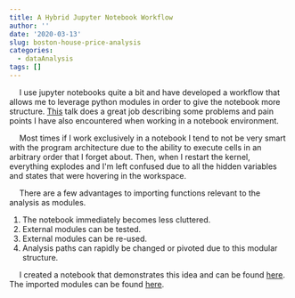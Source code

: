 ```yaml
---
title: A Hybrid Jupyter Notebook Workflow
author: ''
date: '2020-03-13'
slug: boston-house-price-analysis
categories:
  - dataAnalysis
tags: []
---
```


&emsp; I use jupyter notebooks quite a bit and have developed a workflow that allows me to leverage python modules in order to give the notebook more structure. <a href="https://www.youtube.com/watch?v=7jiPeIFXb6U" target="_blank">This</a> talk does a great job describing some problems and pain points I have also encountered when working in a notebook environment.

&emsp; Most times if I work exclusively in a notebook I tend to not be very smart with the program architecture due to the ability to execute cells in an arbitrary order that I forget about. Then, when I restart the kernel, everything explodes and I'm left confused due to all the hidden variables and states that were hovering in the workspace.

&emsp; There are a few advantages to importing functions relevant to the analysis as modules.

1. The notebook immediately becomes less cluttered.
2. External modules can be tested.
3. External modules can be re-used.
4. Analysis paths can rapidly be changed or pivoted due to this modular structure.

&emsp; I created a notebook that demonstrates this idea and can be found <a href="https://nbviewer.jupyter.org/github/ayoskovich/personalSite/blob/master/pyNotebooks/housing/housePrices.ipynb?flush_cache=True" target="_blank"> here</a>. The imported modules can be found <a href="https://github.com/ayoskovich/personalSite/tree/master/pyNotebooks/housing" target="_blank">here</a>.
